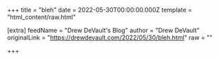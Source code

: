 
+++
title = "bleh"
date = 2022-05-30T00:00:00.000Z
template = "html_content/raw.html"

[extra]
feedName = "Drew DeVault's Blog"
author = "Drew DeVault"
originalLink = "https://drewdevault.com/2022/05/30/bleh.html"
raw = ""

+++

